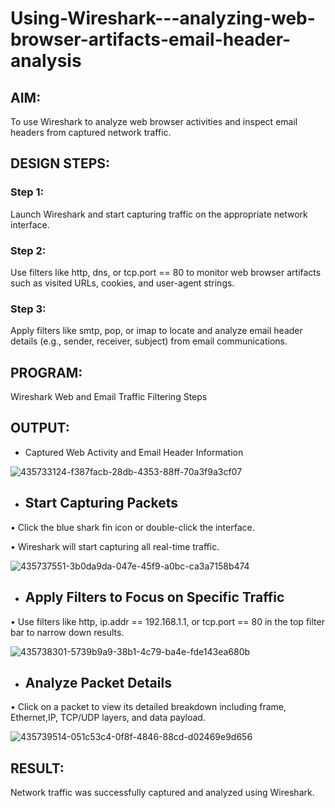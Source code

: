 # Using-Wireshark---analyzing-web-browser-artifacts-email-header-analysis
## AIM:
To use Wireshark to analyze web browser activities and inspect email headers from captured network traffic.

## DESIGN STEPS:
### Step 1:
Launch Wireshark and start capturing traffic on the appropriate network interface.

### Step 2:
Use filters like http, dns, or tcp.port == 80 to monitor web browser artifacts such as visited URLs, cookies, and user-agent strings.

### Step 3:
Apply filters like smtp, pop, or imap to locate and analyze email header details (e.g., sender, receiver, subject) from email communications.

## PROGRAM:
Wireshark Web and Email Traffic Filtering Steps

## OUTPUT:
- Captured Web Activity and Email Header Information

![435733124-f387facb-28db-4353-88ff-70a3f9a3cf07](https://github.com/user-attachments/assets/3c21dabb-14df-4d6c-9426-df2ce42936be)


- ## Start Capturing Packets
• Click the blue shark fin icon or double-click the interface.

• Wireshark will start capturing all real-time traffic.

![435737551-3b0da9da-047e-45f9-a0bc-ca3a7158b474](https://github.com/user-attachments/assets/43559373-fc9a-41d7-85fb-7a1329ccc0c0)


- ## Apply Filters to Focus on Specific Traffic
• Use filters like http, ip.addr == 192.168.1.1, or tcp.port == 80 in the top filter bar to narrow down results.

![435738301-5739b9a9-38b1-4c79-ba4e-fde143ea680b](https://github.com/user-attachments/assets/5b48b54f-2d99-4c6b-b1b2-2a677b4a25fe)


- ## Analyze Packet Details
• Click on a packet to view its detailed breakdown including frame, Ethernet,IP, TCP/UDP layers, and data payload.

![435739514-051c53c4-0f8f-4846-88cd-d02469e9d656](https://github.com/user-attachments/assets/8dba6faa-268e-4d8c-a5c0-b0f22dc765bf)

## RESULT:
Network traffic was successfully captured and analyzed using Wireshark.

